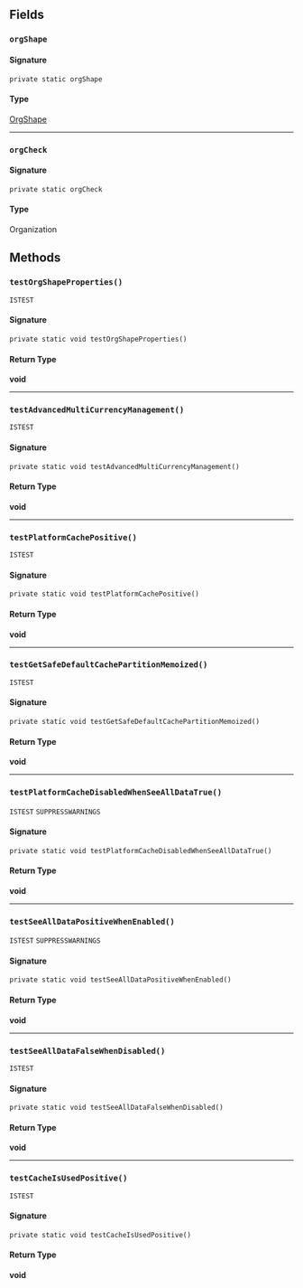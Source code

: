 ## Fields

### `orgShape`

#### Signature

```apex
private static orgShape
```

#### Type

[OrgShape](OrgShape.md)

---

### `orgCheck`

#### Signature

```apex
private static orgCheck
```

#### Type

Organization

## Methods

### `testOrgShapeProperties()`

`ISTEST`

#### Signature

```apex
private static void testOrgShapeProperties()
```

#### Return Type

**void**

---

### `testAdvancedMultiCurrencyManagement()`

`ISTEST`

#### Signature

```apex
private static void testAdvancedMultiCurrencyManagement()
```

#### Return Type

**void**

---

### `testPlatformCachePositive()`

`ISTEST`

#### Signature

```apex
private static void testPlatformCachePositive()
```

#### Return Type

**void**

---

### `testGetSafeDefaultCachePartitionMemoized()`

`ISTEST`

#### Signature

```apex
private static void testGetSafeDefaultCachePartitionMemoized()
```

#### Return Type

**void**

---

### `testPlatformCacheDisabledWhenSeeAllDataTrue()`

`ISTEST`
`SUPPRESSWARNINGS`

#### Signature

```apex
private static void testPlatformCacheDisabledWhenSeeAllDataTrue()
```

#### Return Type

**void**

---

### `testSeeAllDataPositiveWhenEnabled()`

`ISTEST`
`SUPPRESSWARNINGS`

#### Signature

```apex
private static void testSeeAllDataPositiveWhenEnabled()
```

#### Return Type

**void**

---

### `testSeeAllDataFalseWhenDisabled()`

`ISTEST`

#### Signature

```apex
private static void testSeeAllDataFalseWhenDisabled()
```

#### Return Type

**void**

---

### `testCacheIsUsedPositive()`

`ISTEST`

#### Signature

```apex
private static void testCacheIsUsedPositive()
```

#### Return Type

**void**
